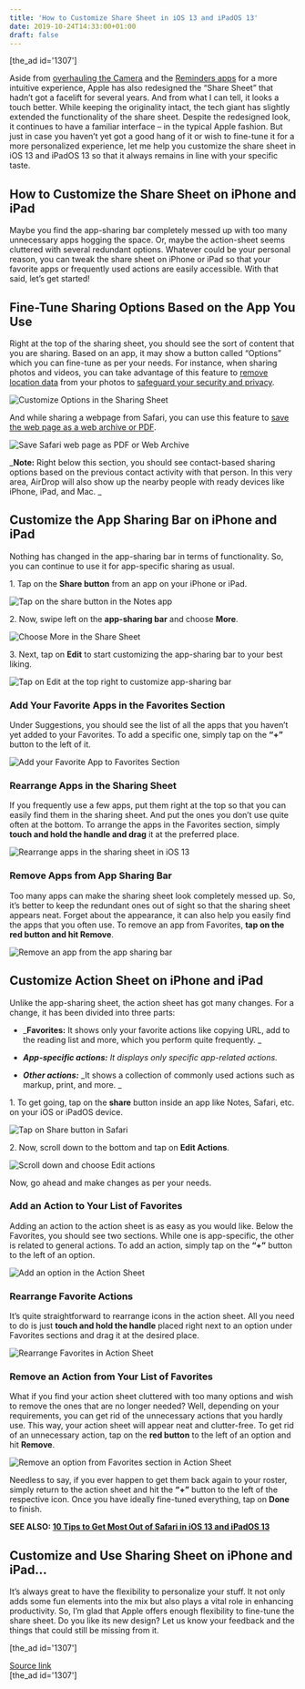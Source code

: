 ```yaml
---
title: 'How to Customize Share Sheet in iOS 13 and iPadOS 13'
date: 2019-10-24T14:33:00+01:00
draft: false
---
```


\[the\_ad id='1307'\]  
  

  

Aside from [overhauling the Camera](https://beebom.com/best-iphone-11-11-pro-11-pro-max-camera-tips/) and the [Reminders apps](https://beebom.com/use-remind-me-when-messaging-feature-iphone-ipad-mac/) for a more intuitive experience, Apple has also redesigned the “Share Sheet” that hadn’t got a facelift for several years. And from what I can tell, it looks a touch better. While keeping the originality intact, the tech giant has slightly extended the functionality of the share sheet. Despite the redesigned look, it continues to have a familiar interface – in the typical Apple fashion. But just in case you haven’t yet got a good hang of it or wish to fine-tune it for a more personalized experience, let me help you customize the share sheet in iOS 13 and iPadOS 13 so that it always remains in line with your specific taste.  

How to Customize the Share Sheet on iPhone and iPad
---------------------------------------------------

  

Maybe you find the app-sharing bar completely messed up with too many unnecessary apps hogging the space. Or, maybe the action-sheet seems cluttered with several redundant options. Whatever could be your personal reason, you can tweak the share sheet on iPhone or iPad so that your favorite apps or frequently used actions are easily accessible. With that said, let’s get started!  

Fine-Tune Sharing Options Based on the App You Use
--------------------------------------------------

  

Right at the top of the sharing sheet, you should see the sort of content that you are sharing. Based on an app, it may show a button called “Options” which you can fine-tune as per your needs. For instance, when sharing photos and videos, you can take advantage of this feature to [remove location data](https://beebom.com/how-remove-location-data-photos-videos-ios-13/) from your photos to [safeguard your security and privacy](https://beebom.com/improve-security-privacy-tips-ios-13/).  

![Customize Options in the Sharing Sheet](https://beebom.com/wp-content/uploads/2019/10/Customize-Options-in-the-Sharing-Sheet.jpg)

And while sharing a webpage from Safari, you can use this feature to [save the web page as a web archive or PDF](https://beebom.com/safari-tips-get-most-out-ios-13-ipados-13/).  

![Save Safari web page as PDF or Web Archive](https://beebom.com/wp-content/uploads/2019/10/Save-Safari-web-page-as-PDF-or-Web-Archive.jpg)

_**Note:** Right below this section, you should see contact-based sharing options based on the previous contact activity with that person. In this very area, AirDrop will also show up the nearby people with ready devices like iPhone, iPad, and Mac. _  

Customize the App Sharing Bar on iPhone and iPad
------------------------------------------------

  

Nothing has changed in the app-sharing bar in terms of functionality. So, you can continue to use it for app-specific sharing as usual.  

1\. Tap on the **Share button** from an app on your iPhone or iPad.

  
  

  

![Tap on the share button in the Notes app](https://beebom.com/wp-content/uploads/2019/10/Tap-on-the-share-button-in-the-Notes-app.jpg)

2\. Now, swipe left on the **app-sharing bar** and choose **More**.  

![Choose More in the Share Sheet](https://beebom.com/wp-content/uploads/2019/10/Choose-More-in-the-Share-Sheet.jpg)

3\. Next, tap on **Edit** to start customizing the app-sharing bar to your best liking.  

![Tap on Edit at the top right to customize app-sharing bar](https://beebom.com/wp-content/uploads/2019/10/Tap-on-Edit-at-the-top-right-to-customize-app-sharing-bar.jpg)

### Add Your Favorite Apps in the Favorites Section

  

Under Suggestions, you should see the list of all the apps that you haven’t yet added to your Favorites. To add a specific one, simply tap on the **“+”** button to the left of it.  

![Add your Favorite App to Favorites Section](https://beebom.com/wp-content/uploads/2019/10/Add-your-Favorite-App-to-Favorites-Sections.jpg)

### Rearrange Apps in the Sharing Sheet

  

If you frequently use a few apps, put them right at the top so that you can easily find them in the sharing sheet. And put the ones you don’t use quite often at the bottom. To arrange the apps in the Favorites section, simply **touch and hold the handle and drag** it at the preferred place.  

![Rearrange apps in the sharing sheet in iOS 13](https://beebom.com/wp-content/uploads/2019/10/Rearrange-apps-in-the-sharing-sheet-in-iOS-13.jpg)

  
  

  

### Remove Apps from App Sharing Bar

  

Too many apps can make the sharing sheet look completely messed up. So, it’s better to keep the redundant ones out of sight so that the sharing sheet appears neat. Forget about the appearance, it can also help you easily find the apps that you often use. To remove an app from Favorites, **tap on the red button and hit Remove**.  

![Remove an app from the app sharing bar](https://beebom.com/wp-content/uploads/2019/10/Remove-an-app-from-the-app-sharing-bar.jpg)

Customize Action Sheet on iPhone and iPad
-----------------------------------------

  

Unlike the app-sharing sheet, the action sheet has got many changes. For a change, it has been divided into three parts:  

*   _**Favorites:** It shows only your favorite actions like copying URL, add to the reading list and more, which you perform quite frequently. _
  
*   _**App-specific actions:** It displays only specific app-related actions._
  
*   **_Other actions:_** _It shows a collection of commonly used actions such as markup, print, and more. _
  

1\. To get going, tap on the **share** button inside an app like Notes, Safari, etc. on your iOS or iPadOS device.  

![Tap on Share button in Safari](https://beebom.com/wp-content/uploads/2019/10/Tap-on-Share-button-in-Safari.jpg)

2\. Now, scroll down to the bottom and tap on **Edit Actions**.  

![Scroll down and choose Edit actions](https://beebom.com/wp-content/uploads/2019/10/Scroll-down-and-choose-Edit-actions.jpg)

Now, go ahead and make changes as per your needs.  

### Add an Action to Your List of Favorites

  

Adding an action to the action sheet is as easy as you would like. Below the Favorites, you should see two sections. While one is app-specific, the other is related to general actions. To add an action, simply tap on the **“+”** button to the left of an option.

  
  

  

![Add an option in the Action Sheet](https://beebom.com/wp-content/uploads/2019/10/Add-an-option-in-the-Action-Sheet.jpg)

### Rearrange Favorite Actions

  

It’s quite straightforward to rearrange icons in the action sheet. All you need to do is just **touch and hold the handle** placed right next to an option under Favorites sections and drag it at the desired place.  

![Rearrange Favorites in Action Sheet](https://beebom.com/wp-content/uploads/2019/10/Rearrange-Favorites-in-Action-Sheet.jpg)

### Remove an Action from Your List of Favorites

  

What if you find your action sheet cluttered with too many options and wish to remove the ones that are no longer needed? Well, depending on your requirements, you can get rid of the unnecessary actions that you hardly use. This way, your action sheet will appear neat and clutter-free. To get rid of an unnecessary action, tap on the **red button** to the left of an option and hit **Remove**.  

![Remove an option from Favorites section in Action Sheet](https://beebom.com/wp-content/uploads/2019/10/Remove-an-option-from-Favorites-section-in-Action-Sheet.jpg)

Needless to say, if you ever happen to get them back again to your roster, simply return to the action sheet and hit the **“+”** button to the left of the respective icon. Once you have ideally fine-tuned everything, tap on **Done** to finish.  

**SEE ALSO: [10 Tips to Get Most Out of Safari in iOS 13 and iPadOS 13](https://beebom.com/safari-tips-get-most-out-ios-13-ipados-13/)**  

Customize and Use Sharing Sheet on iPhone and iPad…
---------------------------------------------------

  

It’s always great to have the flexibility to personalize your stuff. It not only adds some fun elements into the mix but also plays a vital role in enhancing productivity. So, I’m glad that Apple offers enough flexibility to fine-tune the share sheet. Do you like its new design? Let us know your feedback and the things that could still be missing from it.  

  
\[the\_ad id='1307'\]  
  
[Source link](https://beebom.com/customize-share-sheet-ios-13-ipados-13/)  
\[the\_ad id='1307'\]
